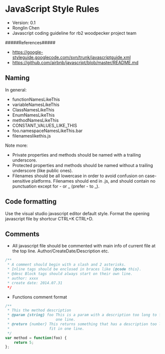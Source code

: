 JavaScript Style Rules
==============================
+ Version: 0.1
+ Ronglin Chen
+ Javascript coding guideline for rb2 woodpecker project team

#####References#####
+ https://google-styleguide.googlecode.com/svn/trunk/javascriptguide.xml
+ https://github.com/airbnb/javascript/blob/master/README.md

Naming
--------
In general:
+ functionNamesLikeThis
+ variableNamesLikeThis
+ ClassNamesLikeThis
+ EnumNamesLikeThis
+ methodNamesLikeThis
+ CONSTANT_VALUES_LIKE_THIS
+ foo.namespaceNamesLikeThis.bar
+ filenameslikethis.js

Note more:
+ Private properties and methods should be named with a trailing underscore.
+ Protected properties and methods should be named without a trailing underscore (like public ones).
+ Filenames should be all lowercase in order to avoid confusion on case-sensitive platforms. Filenames should end in .js, and should contain no punctuation except for - or _ (prefer - to _).

Code formatting
-----------------------
Use the visual studio javascript editor default style. Format the opening javascript file by shortcur CTRL+K CTRL+D.

Comments
-----------
+ All javascript file should be commented with main info of current file at the top line. Author/CreateDate/Description etc.

```javascript
/**
 * A comment should begin with a slash and 2 asterisks.
 * Inline tags should be enclosed in braces like {@code this}.
 * @desc Block tags should always start on their own line.
 * author: xxxx
 * create date: 2014.07.31
 */
```

+ Functions comment format

```javascript
/**
 * This the method description
 * @param {string} foo This is a param with a description too long to fit in
 *                     one line.
 * @return {number} This returns something that has a description too long to
 *                  fit in one line.
 */
var method = function(foo) {
    return 5;
};
```

